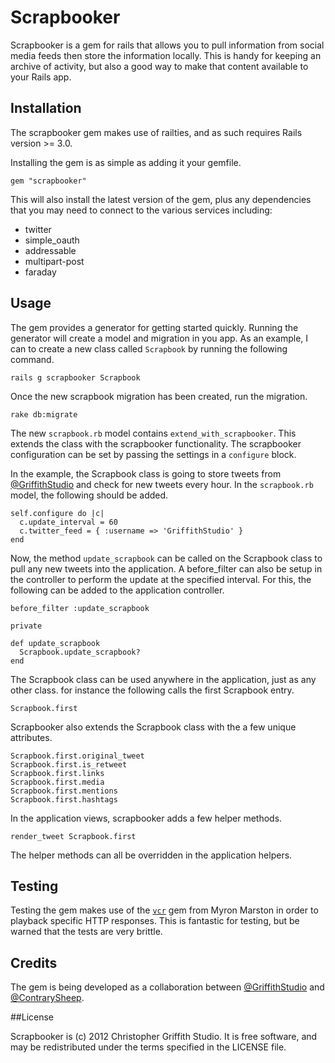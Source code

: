 # Scrapbooker

Scrapbooker is a gem for rails that allows you to pull information from social media feeds then store the information locally. This is handy for keeping an archive of activity, but also a good way to make that content available to your Rails app.

## Installation

The scrapbooker gem makes use of railties, and as such requires Rails version >= 3.0. 

Installing the gem is as simple as adding it your gemfile.

    gem "scrapbooker"

This will also install the latest version of the gem, plus any dependencies that you may need to connect to the various services including:

+ twitter
+ simple_oauth
+ addressable
+ multipart-post
+ faraday

## Usage

The gem provides a generator for getting started quickly. Running the generator will create a model and migration in you app. As an example, I can to create a new class called `Scrapbook` by running the following command.

    rails g scrapbooker Scrapbook

Once the new scrapbook migration has been created, run the migration.

    rake db:migrate
    
The new `scrapbook.rb` model contains `extend_with_scrapbooker`. This extends the class with the scrapbooker functionality. The scrapbooker configuration can be set by passing the settings in a `configure` block.

In the example, the Scrapbook class is going to store tweets from [@GriffithStudio](http://twitter.com/GriffithStudio) and check for new tweets every hour. In the `scrapbook.rb` model, the following should be added.

    self.configure do |c|
      c.update_interval = 60
      c.twitter_feed = { :username => 'GriffithStudio' }
    end

Now, the method `update_scrapbook` can be called on the Scrapbook class to pull any new tweets into the application. A before_filter can also be setup in the controller to perform the update at the specified interval. For this, the following can be added to the application controller.

    before_filter :update_scrapbook

    private

    def update_scrapbook
      Scrapbook.update_scrapbook?
    end

The Scrapbook class can be used anywhere in the application, just as any other class. for instance the following calls the first Scrapbook entry.

    Scrapbook.first

Scrapbooker also extends the Scrapbook class with the a few unique attributes.

    Scrapbook.first.original_tweet
    Scrapbook.first.is_retweet
    Scrapbook.first.links
    Scrapbook.first.media
    Scrapbook.first.mentions
    Scrapbook.first.hashtags

In the application views, scrapbooker adds a few helper methods.

    render_tweet Scrapbook.first

The helper methods can all be overridden in the application helpers.

## Testing

Testing the gem makes use of the [`vcr`](https://github.com/myronmarston/vcr) gem from Myron Marston in order to playback specific HTTP responses. This is fantastic for testing, but be warned that the tests are very brittle.

## Credits

The gem is being developed as a collaboration between [@GriffithStudio](http://twitter.com/GriffithStudio) and [@ContrarySheep](http://twitter.com/ContrarySheep). 

##License

Scrapbooker is (c) 2012 Christopher Griffith Studio. It is free software, and may be redistributed under the terms specified in the LICENSE file.
